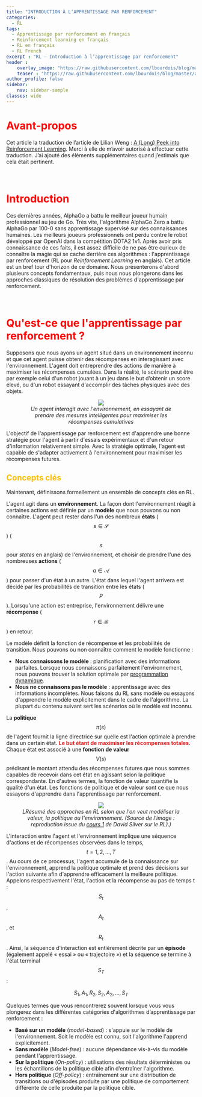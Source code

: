 ```yaml
---
title: "INTRODUCTION À L’APPRENTISSAGE PAR RENFORCEMENT"
categories:
  - RL
tags:
  - Apprentissage par renforcement en français
  - Reinforcement learning en français
  - RL en français
  - RL French
excerpt : "RL – Introduction à l’apprentissage par renforcement"
header :
    overlay_image: "https://raw.githubusercontent.com/lbourdois/blog/master/assets/images/NLP_radom_blog.png"
    teaser : "https://raw.githubusercontent.com/lbourdois/blog/master/assets/images/RL/RL_illustration.png"
author_profile: false
sidebar:
    nav: sidebar-sample
classes: wide
---
```


<script type="text/javascript" async
  src="https://cdn.mathjax.org/mathjax/latest/MathJax.js?config=TeX-MML-AM_CHTML">
</script>


# <span style="color: #FF0000"> **Avant-propos** </span>
Cet article la traduction de l’article de Lilian Weng : [A (Long) Peek into Reinforcement Learning](https://lilianweng.github.io/lil-log/2018/02/19/a-long-peek-into-reinforcement-learning.html). Merci à elle de m’avoir autorisé à effectuer cette traduction. J’ai ajouté des éléments supplémentaires quand j’estimais que cela était pertinent.
<br><br><br>

# <span style="color: #FF0000"> **Introduction** </span>
Ces dernières années, AlphaGo a battu le meilleur joueur humain professionnel au jeu de Go. Très vite, l'algorithme AlphaGo Zero a battu AlphaGo par 100-0 sans apprentissage supervisé sur des connaissances humaines. Les meilleurs joueurs professionnels ont perdu contre le robot développé par OpenAI dans la compétition DOTA2 1v1. Après avoir pris connaissance de ces faits, il est assez difficile de ne pas être curieux de connaître la magie qui se cache derrière ces algorithmes : l'apprentissage par renforcement (RL pour *Reinforcement Learning* en anglais). Cet article est un bref tour d'horizon de ce domaine. Nous présenterons d'abord plusieurs concepts fondamentaux, puis nous nous plongerons dans les approches classiques de résolution des problèmes d'apprentissage par renforcement. 
<br><br><br>

#  <span style="color: #FF0000"> **Qu'est-ce que l'apprentissage par renforcement ?** </span>
Supposons que nous ayons un agent situé dans un environnement inconnu et que cet agent puisse obtenir des récompenses en interagissant avec l'environnement. L'agent doit entreprendre des actions de manière à maximiser les récompenses cumulées. Dans la réalité, le scénario peut être par exemple celui d'un robot jouant à un jeu dans le but d’obtenir un score élevé, ou d'un robot essayant d'accomplir des tâches physiques avec des objets.

<center>
<figure class="image">
  <img src="https://raw.githubusercontent.com/lbourdois/blog/master/assets/images/RL/RL_illustration.png">
      <figcaption>
   <i>Un agent interagit avec l'environnement, en essayant de prendre des mesures intelligentes pour maximiser les récompenses cumulatives</i>
  </figcaption>
  </figure>
 </center>



L'objectif de l'apprentissage par renforcement est d'apprendre une bonne stratégie pour l'agent à partir d'essais expérimentaux et d'un retour d'information relativement simple. Avec la stratégie optimale, l'agent est capable de s'adapter activement à l'environnement pour maximiser les récompenses futures.


## <span style="color: #FFBF00"> **Concepts clés** </span>

Maintenant, définissons formellement un ensemble de concepts clés en RL.

L'agent agit dans un **environnement**. La façon dont l'environnement réagit à certaines actions est définie par un **modèle** que nous pouvons ou non connaître. L'agent peut rester dans l'un des nombreux **états** ($$s \in \mathcal{S}$$) ($$s$$ pour *states* en anglais) de l'environnement, et choisir de prendre l'une des nombreuses **actions** ($$a \in \mathcal{A}$$) pour passer d'un état à un autre. L'état dans lequel l'agent arrivera est décidé par les probabilités de transition entre les états ($$P$$). Lorsqu'une action est entreprise, l'environnement délivre une **récompense** ($$r \in \mathcal{R}$$) en retour. 

Le modèle définit la fonction de récompense et les probabilités de transition. Nous pouvons ou non connaître comment le modèle fonctionne :
- **Nous connaissons le modèle** : planification avec des informations parfaites. Lorsque nous connaissons parfaitement l'environnement, nous pouvons trouver la solution optimale par [programmation dynamique](https://fr.wikipedia.org/wiki/Programmation_dynamique). 
- **Nous ne connaissons pas le modèle** : apprentissage avec des informations incomplètes. Nous faisons du RL sans modèle ou essayons d'apprendre le modèle explicitement dans le cadre de l'algorithme. La plupart du contenu suivant sert les scénarios où le modèle est inconnu.

La **politique** $$\pi(s)$$ de l'agent fournit la ligne directrice sur quelle est l'action optimale à prendre dans un certain état. <span style="color : #e01f1f ;">**Le but étant de maximiser les récompenses totales**</span>. Chaque état est associé à une **fonction de valeur** $$V(s)$$ prédisant le montant attendu des récompenses futures que nous sommes capables de recevoir dans cet état en agissant selon la politique correspondante. En d'autres termes, la fonction de valeur quantifie la qualité d'un état. Les fonctions de politique et de valeur sont ce que nous essayons d'apprendre dans l'apprentissage par renforcement.

<center>
<figure class="image">
  <img src="https://raw.githubusercontent.com/lbourdois/blog/master/assets/images/RL/RL_algorithme_categorisation.png">
    <figcaption>
   <i>LRésumé des approches en RL selon que l'on veut modéliser la valeur, la politique ou l'environnement. (Source de l'image : reproduction issue du <a href="https://youtu.be/2pWv7GOvuf0de">cours 1</a> de David Silver sur le RL).)</i>
  </figcaption>
   </figure>
 </center>


L'interaction entre l'agent et l'environnement implique une séquence d'actions et de récompenses observées dans le temps, $$t=1, 2, \dots, T$$. Au cours de ce processus, l'agent accumule de la connaissance sur l'environnement, apprend la politique optimale et prend des décisions sur l'action suivante afin d'apprendre efficacement la meilleure politique. Appelons respectivement l'état, l'action et la récompense au pas de temps t : $$S_t$$, $$A_t$$, et $$R_t$$. Ainsi, la séquence d'interaction est entièrement décrite par un **épisode** (également appelé « essai » ou « trajectoire ») et la séquence se termine à l'état terminal $$S_T$$ :

$$
S_1, A_1, R_2, S_2, A_2, \dots, S_T
$$


Quelques termes que vous rencontrerez souvent lorsque vous vous plongerez dans les différentes catégories d'algorithmes d’apprentissage par renforcement :
- **Basé sur un modèle** (*model-based*) : s'appuie sur le modèle de l'environnement. Soit le modèle est connu, soit l'algorithme l'apprend explicitement.
- **Sans modèle** (*Model-free*) : aucune dépendance vis-à-vis du modèle pendant l'apprentissage.
- **Sur la politique** (*On-policy*) : utilisations des résultats déterministes ou les échantillons de la politique cible afin d’entraîner l'algorithme.
- **Hors politique** (*Off-policy*) : entraînement sur une distribution de transitions ou d'épisodes produite par une politique de comportement différente de celle produite par la politique cible.
